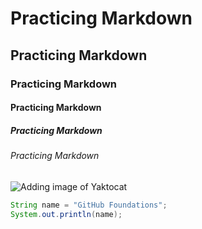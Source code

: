 # Practicing Markdown 
## Practicing Markdown
### Practicing Markdown
#### Practicing Markdown
##### Practicing Markdown
###### Practicing Markdown


![Adding image of Yaktocat](https://octodex.github.com/images/yaktocat.png)

```java
String name = "GitHub Foundations";
System.out.println(name);
```
